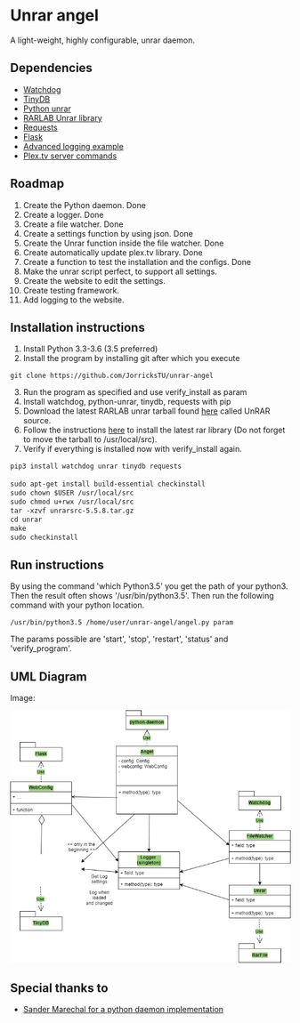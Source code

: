 # Unrar angel
A light-weight, highly configurable, unrar daemon.

## Dependencies
- [Watchdog](https://pypi.python.org/pypi/watchdog "Watchdog")
- [TinyDB](http://tinydb.readthedocs.io/en/latest/ "TinyDB")
- [Python unrar](https://github.com/matiasb/python-unrar "rarfile")
- [RARLAB Unrar library](http://www.rarlab.com/rar_add.htm "RARLAB")
- [Requests](http://docs.python-requests.org/en/master/user/quickstart/ "Requests library documentation")
- [Flask](http://flask.pocoo.org/ "Flask")
- [Advanced logging example](https://docs.python.org/2/howto/logging.html#configuring-logging "Advanced logging example")
- [Plex.tv server commands](https://support.plex.tv/hc/en-us/articles/201638786-Plex-Media-Server-URL-Commands?mobile_site=true "Plex.tv server commands")

## Roadmap
1. Create the Python daemon. Done
2. Create a logger. Done
3. Create a file watcher. Done
4. Create a settings function by using json. Done
5. Create the Unrar function inside the file watcher. Done
6. Create automatically update plex.tv library. Done
7. Create a function to test the installation and the configs. Done
8. Make the unrar script perfect, to support all settings.
9. Create the website to edit the settings.
10. Create testing framework.
11. Add logging to the website.

## Installation instructions
1. Install Python 3.3-3.6 (3.5 preferred)
2. Install the program by installing git after which you execute
```linux
git clone https://github.com/JorricksTU/unrar-angel
```
3. Run the program as specified and use verify_install as param
4. Install watchdog, python-unrar, tinydb, requests with pip
5. Download the latest RARLAB unrar tarball found
[here](http://www.rarlab.com/rar_add.htm "RARLAB library")
called UnRAR source.
6. Follow the instructions
[here](https://help.ubuntu.com/community/CompilingEasyHowTo "Install unrar lib")
to install the latest rar library (Do not forget to move the tarball to /usr/local/src).
7. Verify if everything is installed now with verify_install again.


```linux
pip3 install watchdog unrar tinydb requests

sudo apt-get install build-essential checkinstall
sudo chown $USER /usr/local/src
sudo chmod u+rwx /usr/local/src
tar -xzvf unrarsrc-5.5.8.tar.gz
cd unrar
make
sudo checkinstall
```

## Run instructions
By using the command 'which Python3.5' you get the path of your python3.
Then the result often shows '/usr/bin/python3.5'. Then run the following
command with your python location.
```linux
/usr/bin/python3.5 /home/user/unrar-angel/angel.py param
```
The params possible are 'start', 'stop', 'restart', 'status' and
'verify_program'.

## UML Diagram
Image:

![alt text](doc/Unrar-angel-diagram.jpg "UML Diagram")


## Special thanks to
- [Sander Marechal for a python daemon implementation](https://gist.github.com/andreif/cbb71b0498589dac93cb "Daemon implementation")
